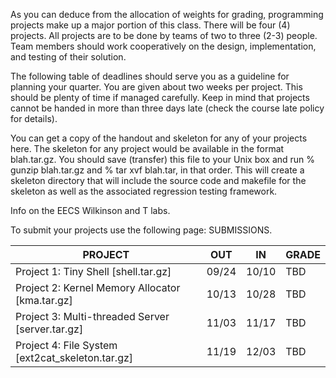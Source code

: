 As you can deduce from the allocation of weights for grading, programming projects make up a major portion of this class. There will be four (4) projects. All projects are to be done by teams of two to three (2-3) people. Team members should work cooperatively on the design, implementation, and testing of their solution.

The following table of deadlines should serve you as a guideline for planning your quarter. You are given about two weeks per project. This should be plenty of time if managed carefully. Keep in mind that projects cannot be handed in more than three days late (check the course late policy for details).

You can get a copy of the handout and skeleton for any of your projects here. The skeleton for any project would be available in the format blah.tar.gz. You should save (transfer) this file to your Unix box and run % gunzip blah.tar.gz and % tar xvf blah.tar, in that order. This will create a skeleton directory that will include the source code and makefile for the skeleton as well as the associated regression testing framework.

Info on the EECS Wilkinson and T labs.

To submit your projects use the following page: SUBMISSIONS.

| PROJECT	| OUT	| IN | GRADE |
| --- | --- | --- | --- |
| Project 1: Tiny Shell [shell.tar.gz] | 09/24 | 10/10 | TBD |
| Project 2: Kernel Memory Allocator [kma.tar.gz] | 10/13 | 10/28 | TBD |
| Project 3: Multi-threaded Server [server.tar.gz] | 11/03 | 11/17 | TBD |
| Project 4: File System [ext2cat_skeleton.tar.gz] | 11/19 | 12/03 | TBD |
